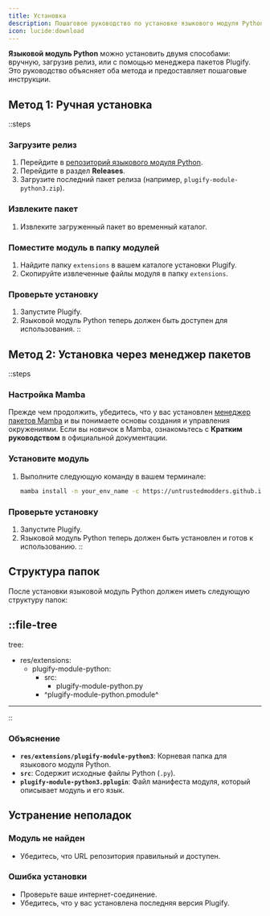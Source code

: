 ```yaml
---
title: Установка
description: Пошаговое руководство по установке языкового модуля Python и настройке необходимой среды для его использования.
icon: lucide:download
---
```


**Языковой модуль Python** можно установить двумя способами: вручную, загрузив релиз, или с помощью менеджера пакетов Plugify. Это руководство объясняет оба метода и предоставляет пошаговые инструкции.

## **Метод 1: Ручная установка**

::steps
### **Загрузите релиз**
1. Перейдите в [репозиторий языкового модуля Python](https://github.com/untrustedmodders/plugify-module-python3).
2. Перейдите в раздел **Releases**.
3. Загрузите последний пакет релиза (например, `plugify-module-python3.zip`).

### **Извлеките пакет**
1. Извлеките загруженный пакет во временный каталог.

### **Поместите модуль в папку модулей**
1. Найдите папку `extensions` в вашем каталоге установки Plugify.
2. Скопируйте извлеченные файлы модуля в папку `extensions`.

### **Проверьте установку**
1. Запустите Plugify.
2. Языковой модуль Python теперь должен быть доступен для использования.
::

## **Метод 2: Установка через менеджер пакетов**

::steps
### **Настройка Mamba**
Прежде чем продолжить, убедитесь, что у вас установлен [менеджер пакетов Mamba](https://mamba.readthedocs.io/en/latest/user_guide/mamba.html#mamba-user-guide) и вы понимаете основы создания и управления окружениями.
Если вы новичок в Mamba, ознакомьтесь с **Кратким руководством** в официальной документации.

### **Установите модуль**
1. Выполните следующую команду в вашем терминале:
   ```bash
   mamba install -n your_env_name -c https://untrustedmodders.github.io/plugify-module-python3/ plugify-module-python3
   ```

### **Проверьте установку**
1. Запустите Plugify.
2. Языковой модуль Python теперь должен быть установлен и готов к использованию.
::

## **Структура папок**

После установки языковой модуль Python должен иметь следующую структуру папок:

::file-tree
---
tree:
- res/extensions:
    - plugify-module-python:
        - src:
            - plugify-module-python.py
        - ^plugify-module-python.pmodule^
---
::

### **Объяснение**
- **`res/extensions/plugify-module-python3`**: Корневая папка для языкового модуля Python.
- **`src`**: Содержит исходные файлы Python (`.py`).
- **`plugify-module-python3.pplugin`**: Файл манифеста модуля, который описывает модуль и его язык.

## **Устранение неполадок**

### **Модуль не найден**
- Убедитесь, что URL репозитория правильный и доступен.

### **Ошибка установки**
- Проверьте ваше интернет-соединение.
- Убедитесь, что у вас установлена последняя версия Plugify.